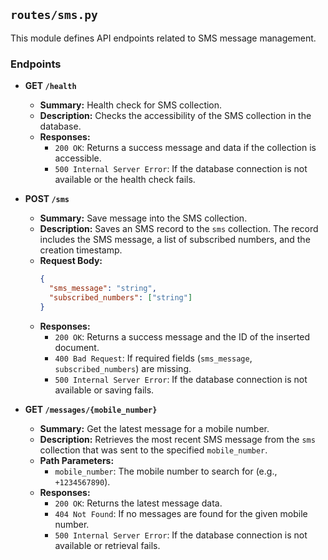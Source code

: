 ## `routes/sms.py`

This module defines API endpoints related to SMS message management.

### Endpoints

- **GET `/health`**
  - **Summary:** Health check for SMS collection.
  - **Description:** Checks the accessibility of the SMS collection in the database.
  - **Responses:**
    - `200 OK`: Returns a success message and data if the collection is accessible.
    - `500 Internal Server Error`: If the database connection is not available or the health check fails.

- **POST `/sms`**
  - **Summary:** Save message into the SMS collection.
  - **Description:** Saves an SMS record to the `sms` collection. The record includes the SMS message, a list of subscribed numbers, and the creation timestamp.
  - **Request Body:**
    ```json
    {
      "sms_message": "string",
      "subscribed_numbers": ["string"]
    }
    ```
  - **Responses:**
    - `200 OK`: Returns a success message and the ID of the inserted document.
    - `400 Bad Request`: If required fields (`sms_message`, `subscribed_numbers`) are missing.
    - `500 Internal Server Error`: If the database connection is not available or saving fails.

- **GET `/messages/{mobile_number}`**
  - **Summary:** Get the latest message for a mobile number.
  - **Description:** Retrieves the most recent SMS message from the `sms` collection that was sent to the specified `mobile_number`.
  - **Path Parameters:**
    - `mobile_number`: The mobile number to search for (e.g., `+1234567890`).
  - **Responses:**
    - `200 OK`: Returns the latest message data.
    - `404 Not Found`: If no messages are found for the given mobile number.
    - `500 Internal Server Error`: If the database connection is not available or retrieval fails.